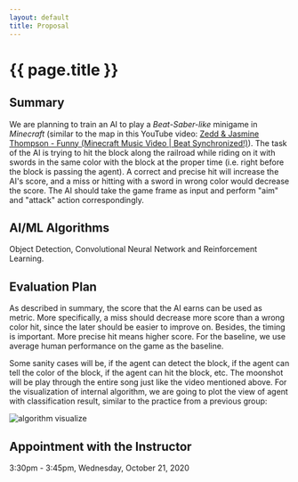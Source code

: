 ```yaml
---
layout: default
title: Proposal
---
```


# {{ page.title }}

## Summary

We are planning to train an AI to play a *Beat-Saber-like* minigame in *Minecraft* (similar to the map in this YouTube video: [Zedd & Jasmine Thompson - Funny (Minecraft Music Video \| Beat Synchronized!)](https://youtu.be/Wm0wFAJr1Xo)). The task of the AI is trying to hit the block along the railroad while riding on it with swords in the same color with the block at the proper time (i.e. right before the block is passing the agent). A correct and precise hit will increase the AI's score, and a miss or hitting with a sword in wrong color would decrease the score. The AI should take the game frame as input and perform "aim" and "attack" action correspondingly.

## AI/ML Algorithms

Object Detection, Convolutional Neural Network and Reinforcement Learning.

## Evaluation Plan

As described in summary, the score that the AI earns can be used as metric. More specifically, a miss should decrease more score than a wrong color hit, since the later should be easier to improve on. Besides, the timing is important. More precise hit means higher score. For the baseline, we use average human performance on the game as the baseline.

Some sanity cases will be, if the agent can detect the block, if the agent can tell the color of the block, if the agent can hit the block, etc. The moonshot will be play through the entire song just like the video mentioned above. For the visualization of internal algorithm, we are going to plot the view of agent with classification result, similar to the practice from a previous group:

![algorithm visualize](https://raw.githubusercontent.com/WendyWjt/ArtificialIdiot/main/docs/_images/algorithm_visualize.png)

## Appointment with the Instructor

3:30pm - 3:45pm, Wednesday, October 21, 2020
